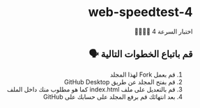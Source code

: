 <div dir="rtl">

# web-speedtest-4

اختبار السرعة 4 🏁👩🏻‍✈️

## قم باتباع الخطوات التالية 🗣

1. قم بعمل Fork لهذا المجلد
2. قم بفتح المجلد عن طريق GitHub Desktop
3. قم بالتعديل على ملف index.html كما هو مطلوب منك داخل الملف
4. بعد انتهائك قم برفع المجلد على حسابك على GitHub
</div>
